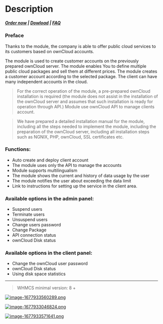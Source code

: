 # Description

#####  [Order now](https://puqcloud.com/whmcs-module-owncloud.php) | [Dowload](https://download.puqcloud.com/WHMCS/servers/PUQ_WHMCS-ownCloud/) | [FAQ](https://faq.puqcloud.com/)

### Preface

Thanks to the module, the company is able to offer public cloud services to its customers based on ownCloud accounts.

The module is used to create customer accounts on the previously prepared ownCloud server. The module enables You to define multiple public cloud packages and sell them at different prices. The module creates a customer account according to the selected package. The client can have many independent accounts in the cloud.

>For the correct operation of the module, a pre-prepared ownCloud installation is required (the module does not assist in the installation of the ownCloud server and assumes that such installation is ready for operation through API.) Module use ownCloud API to manage clients account.

>We have prepared a detailed installation manual for the module, including all the steps needed to implement the module, including the preparation of the ownCloud server, including all installation steps such as NGNIX, PHP, ownCloud, SSL certificates etc.

### Functions:

- Auto create and deploy client account
- The module uses only the API to manage the accounts
- Module supports multilingualism
- The module shows the current and history of data usage by the user
- The module notifies the user about exceeding the data limit
- Link to instructions for setting up the service in the client area.

### Available options in the admin panel:

- Suspend users
- Terminate users
- Unsuspend users
- Change users password
- Change Package
- API connection status
- ownCloud Disk status

### Available options in the client panel:

- Change the ownCloud user password
- ownCloud Disk status
- Using disk space statistics


- - - - - -

>WHMCS minimal version: 8 +

[![image-1677933560289.png](https://doc.puq.info/uploads/images/gallery/2023-03/scaled-1680-/image-1677933560289.png)](https://doc.puq.info/uploads/images/gallery/2023-03/image-1677933560289.png)

[![image-1677933046824.png](https://doc.puq.info/uploads/images/gallery/2023-03/scaled-1680-/image-1677933046824.png)](https://doc.puq.info/uploads/images/gallery/2023-03/image-1677933046824.png)

[![image-1677933571641.png](https://doc.puq.info/uploads/images/gallery/2023-03/scaled-1680-/image-1677933571641.png)](https://doc.puq.info/uploads/images/gallery/2023-03/image-1677933571641.png)

